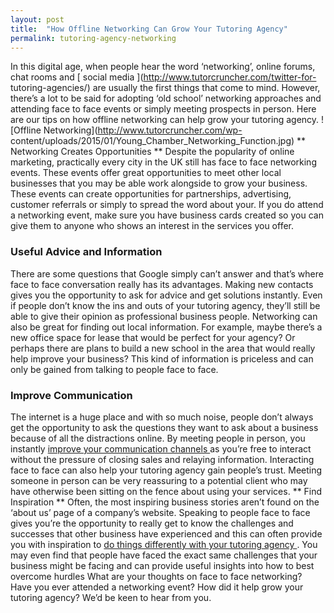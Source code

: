```yaml
---
layout: post
title:  "How Offline Networking Can Grow Your Tutoring Agency"
permalink: tutoring-agency-networking
---
```

In this digital age, when people hear the word ‘networking’, online forums,
chat rooms and [ social media ](http://www.tutorcruncher.com/twitter-for-
tutoring-agencies/) are usually the first things that come to mind. However,
there’s a lot to be said for adopting ‘old school’ networking approaches and
attending face to face events or simply meeting prospects in person. Here are
our tips on how offline networking can help grow your tutoring agency.
![Offline Networking](http://www.tutorcruncher.com/wp-
content/uploads/2015/01/Young_Chamber_Networking_Function.jpg) ** Networking
Creates Opportunities ** Despite the popularity of online marketing,
practically every city in the UK still has face to face networking events.
These events offer great opportunities to meet other local businesses that you
may be able work alongside to grow your business. These events can create
opportunities for partnerships, advertising, customer referrals or simply to
spread the word about your. If you do attend a networking event, make sure you
have business cards created so you can give them to anyone who shows an
interest in the services you offer. 

### Useful Advice and Information

 There
are some questions that Google simply can’t answer and that’s where face to
face conversation really has its advantages. Making new contacts gives you the
opportunity to ask for advice and get solutions instantly. Even if people
don’t know the ins and outs of your tutoring agency, they’ll still be able to
give their opinion as professional business people. Networking can also be
great for finding out local information. For example, maybe there’s a new
office space for lease that would be perfect for your agency? Or perhaps there
are plans to build a new school in the area that would really help improve
your business? This kind of information is priceless and can only be gained
from talking to people face to face. 

### Improve Communication

 The internet
is a huge place and with so much noise, people don’t always get the
opportunity to ask the questions they want to ask about a business because of
all the distractions online. By meeting people in person, you instantly [
improve your communication channels
](http://www.tutorcruncher.com/communication-is-key/) as you’re free to
interact without the pressure of closing sales and relaying information.
Interacting face to face can also help your tutoring agency gain people’s
trust. Meeting someone in person can be very reassuring to a potential client
who may have otherwise been sitting on the fence about using your services. **
Find Inspiration ** Often, the most inspiring business stories aren’t found on
the ‘about us’ page of a company’s website. Speaking to people face to face
gives you’re the opportunity to really get to know the challenges and
successes that other business have experienced and this can often provide you
with inspiration to [ do things differently with your tutoring agency
](http://www.tutorcruncher.com/grow-your-tutoring-business-outreach/) . You
may even find that people have faced the exact same challenges that your
business might be facing and can provide useful insights into how to best
overcome hurdles What are your thoughts on face to face networking? Have you
ever attended a networking event? How did it help grow your tutoring agency?
We’d be keen to hear from you.

